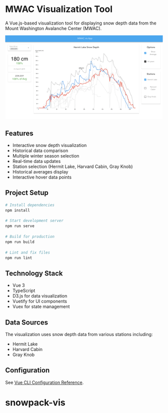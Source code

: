 # MWAC Visualization Tool

A Vue.js-based visualization tool for displaying snow depth data from the Mount Washington Avalanche Center (MWAC).

![MWAC Visualization Tool Screenshot](public/example.png)

## Features

- Interactive snow depth visualization
- Historical data comparison
- Multiple winter season selection
- Real-time data updates
- Station selection (Hermit Lake, Harvard Cabin, Gray Knob)
- Historical averages display
- Interactive hover data points

## Project Setup

```bash
# Install dependencies
npm install

# Start development server
npm run serve

# Build for production
npm run build

# Lint and fix files
npm run lint
```

## Technology Stack

- Vue 3
- TypeScript
- D3.js for data visualization
- Vuetify for UI components
- Vuex for state management

## Data Sources

The visualization uses snow depth data from various stations including:
- Hermit Lake
- Harvard Cabin
- Gray Knob

## Configuration

See [Vue CLI Configuration Reference](https://cli.vuejs.org/config/).



# snowpack-vis
